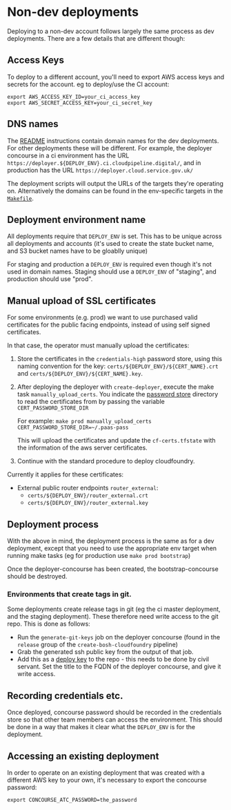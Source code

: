 # Non-dev deployments

Deploying to a non-dev account follows largely the same process as dev
deployments. There are a few details that are different though:

## Access Keys

To deploy to a different account, you'll need to export AWS access keys
and secrets for the account. eg to deploy/use the CI account:

```
export AWS_ACCESS_KEY_ID=your_ci_access_key
export AWS_SECRET_ACCESS_KEY=your_ci_secret_key
```

## DNS names

The [README](../README.md) instructions contain domain names for the dev
deployments. For other deployments these will be different. For example, the
deployer concourse in a ci environment has the URL
`https://deployer.${DEPLOY_ENV}.ci.cloudpipeline.digital/`, and in production
has the URL `https://deployer.cloud.service.gov.uk/`

The deployment scripts will output the URLs of the targets they're operating
on. Alternatively the domains can be found in the env-specific targets in the
[`Makefile`](../Makefile).

## Deployment environment name

All deployments require that `DEPLOY_ENV` is set. This has to be unique across
all deployments and accounts (it's used to create the state bucket name, and S3
bucket names have to be gloablly unique)

For staging and production a `DEPLOY_ENV` is required even though it's not used
in domain names. Staging should use a `DEPLOY_ENV` of "staging", and production
should use "prod".

## Manual upload of SSL certificates

For some environments (e.g. prod) we want to use purchased valid certificates
for the public facing endpoints, instead of using self signed certificates.

In that case, the operator must manually upload the certificates:

 1. Store the certificates in the `credentials-high` password store, using
    this naming convention for the key: `certs/${DEPLOY_ENV}/${CERT_NAME}.crt`
    and `certs/${DEPLOY_ENV}/${CERT_NAME}.key`.

 2. After deploying the deployer with `create-deployer`, execute the make task
    `manually_upload_certs`. You indicate the
    [password store](https://www.passwordstore.org/) directory to read
    the certificates from by passing the variable `CERT_PASSWORD_STORE_DIR`

    For example: `make prod manually_upload_certs CERT_PASSWORD_STORE_DIR=~/.paas-pass`

    This will upload the certificates and update the `cf-certs.tfstate` with
    the information of the aws server certificates.

 3. Continue with the standard procedure to deploy cloudfoundry.

Currently it applies for these certificates:

  * External public router endpoints `router_external`:
	* `certs/${DEPLOY_ENV}/router_external.crt`
	* `certs/${DEPLOY_ENV}/router_external.key`

## Deployment process

With the above in mind, the deployment process is the same as for a dev
deployment, except that you need to use the appropriate env target when running
make tasks (eg for production use `make prod bootstrap`)

Once the deployer-concourse has been created, the bootstrap-concourse should be
destroyed.

### Environments that create tags in git.

Some deployments create release tags in git (eg the ci master deployment, and
the staging deployment). These therefore need write access to the git repo.
This is done as follows:

* Run the `generate-git-keys` job on the deployer concourse (found in the
  `release` group of the `create-bosh-cloudfoundry` pipeline)
* Grab the generated ssh public key from the output of that job.
* Add this as a [deploy key](https://developer.github.com/guides/managing-deploy-keys/#deploy-keys)
  to the repo - this needs to be done by civil servant. Set the title to the FQDN of the
  deployer concourse, and give it write access.

## Recording credentials etc.

Once deployed, concourse password should be recorded in the credentials store
so that other team members can access the environment. This should be done in a
way that makes it clear what the `DEPLOY_ENV` is for the deployment.

## Accessing an existing deployment

In order to operate on an existing deployment that was created with a different
AWS key to your own, it's necessary to export the concourse password:
```
export CONCOURSE_ATC_PASSWORD=the_password
```
